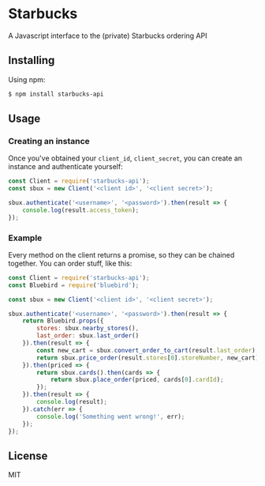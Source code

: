 # Starbucks
A Javascript interface to the (private) Starbucks ordering API


## Installing

Using npm:

```bash
$ npm install starbucks-api
```

## Usage

### Creating an instance

Once you've obtained your `client_id`, `client_secret`, you can create an instance and authenticate yourself:

```js
const Client = require('starbucks-api');
const sbux = new Client('<client id>', '<client secret>');

sbux.authenticate('<username>', '<password>').then(result => {
	console.log(result.access_token);
});
```

### Example

Every method on the client returns a promise, so they can be chained together. You can order stuff, like this:

```js
const Client = require('starbucks-api');
const Bluebird = require('bluebird');

const sbux = new Client('<client id>', '<client secret>');

sbux.authenticate('<username>', '<password>').then(result => {
	return Bluebird.props({
		stores: sbux.nearby_stores(),
		last_order: sbux.last_order()
	}).then(result => {
		const new_cart = sbux.convert_order_to_cart(result.last_order);
		return sbux.price_order(result.stores[0].storeNumber, new_cart);
	}).then(priced => {
		return sbux.cards().then(cards => {
			return sbux.place_order(priced, cards[0].cardId);
		});
	}).then(result => {
		console.log(result);
	}).catch(err => {
		console.log('Something went wrong!', err);
	});
});

```
## License

MIT


